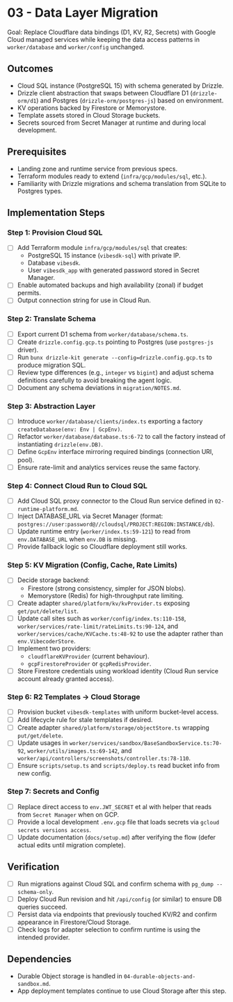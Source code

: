 # 03 - Data Layer Migration

Goal: Replace Cloudflare data bindings (D1, KV, R2, Secrets) with Google Cloud managed services while keeping the data access patterns in `worker/database` and `worker/config` unchanged.

## Outcomes
- Cloud SQL instance (PostgreSQL 15) with schema generated by Drizzle.
- Drizzle client abstraction that swaps between Cloudflare D1 (`drizzle-orm/d1`) and Postgres (`drizzle-orm/postgres-js`) based on environment.
- KV operations backed by Firestore or Memorystore.
- Template assets stored in Cloud Storage buckets.
- Secrets sourced from Secret Manager at runtime and during local development.

## Prerequisites
- Landing zone and runtime service from previous specs.
- Terraform modules ready to extend (`infra/gcp/modules/sql`, etc.).
- Familiarity with Drizzle migrations and schema translation from SQLite to Postgres types.

## Implementation Steps

### Step 1: Provision Cloud SQL
- [ ] Add Terraform module `infra/gcp/modules/sql` that creates:
  - PostgreSQL 15 instance (`vibesdk-sql`) with private IP.
  - Database `vibesdk`.
  - User `vibesdk_app` with generated password stored in Secret Manager.
- [ ] Enable automated backups and high availability (zonal) if budget permits.
- [ ] Output connection string for use in Cloud Run.

### Step 2: Translate Schema
- [ ] Export current D1 schema from `worker/database/schema.ts`.
- [ ] Create `drizzle.config.gcp.ts` pointing to Postgres (use `postgres-js` driver).
- [ ] Run `bunx drizzle-kit generate --config=drizzle.config.gcp.ts` to produce migration SQL.
- [ ] Review type differences (e.g., `integer` vs `bigint`) and adjust schema definitions carefully to avoid breaking the agent logic.
- [ ] Document any schema deviations in `migration/NOTES.md`.

### Step 3: Abstraction Layer
- [ ] Introduce `worker/database/clients/index.ts` exporting a factory `createDatabase(env: Env | GcpEnv)`.
- [ ] Refactor `worker/database/database.ts:6-72` to call the factory instead of instantiating `drizzle(env.DB)`.
- [ ] Define `GcpEnv` interface mirroring required bindings (connection URI, pool).
- [ ] Ensure rate-limit and analytics services reuse the same factory.

### Step 4: Connect Cloud Run to Cloud SQL
- [ ] Add Cloud SQL proxy connector to the Cloud Run service defined in `02-runtime-platform.md`.
- [ ] Inject DATABASE_URL via Secret Manager (format: `postgres://user:password@//cloudsql/PROJECT:REGION:INSTANCE/db`).
- [ ] Update runtime entry (`worker/index.ts:59-121`) to read from `env.DATABASE_URL` when `env.DB` is missing.
- [ ] Provide fallback logic so Cloudflare deployment still works.

### Step 5: KV Migration (Config, Cache, Rate Limits)
- [ ] Decide storage backend:
  - Firestore (strong consistency, simpler for JSON blobs).
  - Memorystore (Redis) for high-throughput rate limiting.
- [ ] Create adapter `shared/platform/kv/kvProvider.ts` exposing `get/put/delete/list`.
- [ ] Update call sites such as `worker/config/index.ts:110-158`, `worker/services/rate-limit/rateLimits.ts:90-124`, and `worker/services/cache/KVCache.ts:48-92` to use the adapter rather than `env.VibecoderStore`.
- [ ] Implement two providers:
  - `cloudflareKVProvider` (current behaviour).
  - `gcpFirestoreProvider` or `gcpRedisProvider`.
- [ ] Store Firestore credentials using workload identity (Cloud Run service account already granted access).

### Step 6: R2 Templates → Cloud Storage
- [ ] Provision bucket `vibesdk-templates` with uniform bucket-level access.
- [ ] Add lifecycle rule for stale templates if desired.
- [ ] Create adapter `shared/platform/storage/objectStore.ts` wrapping `put/get/delete`.
- [ ] Update usages in `worker/services/sandbox/BaseSandboxService.ts:70-92`, `worker/utils/images.ts:69-142`, and `worker/api/controllers/screenshots/controller.ts:78-110`.
- [ ] Ensure `scripts/setup.ts` and `scripts/deploy.ts` read bucket info from new config.

### Step 7: Secrets and Config
- [ ] Replace direct access to `env.JWT_SECRET` et al with helper that reads from `Secret Manager` when on GCP.
- [ ] Provide a local development `.env.gcp` file that loads secrets via `gcloud secrets versions access`.
- [ ] Update documentation (`docs/setup.md`) after verifying the flow (defer actual edits until migration complete).

## Verification
- [ ] Run migrations against Cloud SQL and confirm schema with `pg_dump --schema-only`.
- [ ] Deploy Cloud Run revision and hit `/api/config` (or similar) to ensure DB queries succeed.
- [ ] Persist data via endpoints that previously touched KV/R2 and confirm appearance in Firestore/Cloud Storage.
- [ ] Check logs for adapter selection to confirm runtime is using the intended provider.

## Dependencies
- Durable Object storage is handled in `04-durable-objects-and-sandbox.md`.
- App deployment templates continue to use Cloud Storage after this step.

